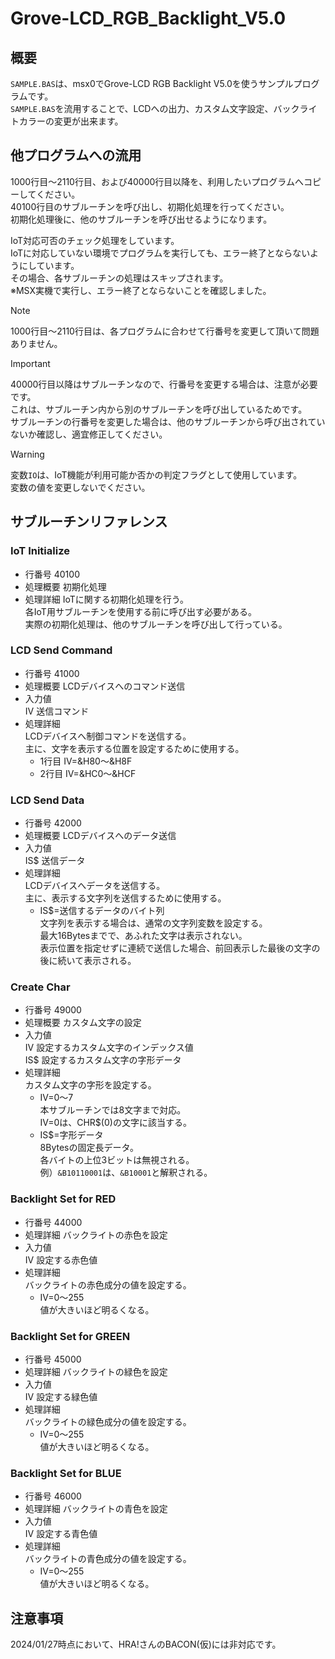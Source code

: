 # Grove-LCD_RGB_Backlight_V5.0
## 概要
`SAMPLE.BAS`は、msx0でGrove-LCD RGB Backlight V5.0を使うサンプルプログラムです。  
`SAMPLE.BAS`を流用することで、LCDへの出力、カスタム文字設定、バックライトカラーの変更が出来ます。
## 他プログラムへの流用
1000行目～2110行目、および40000行目以降を、利用したいプログラムへコピーしてください。  
40100行目のサブルーチンを呼び出し、初期化処理を行ってください。  
初期化処理後に、他のサブルーチンを呼び出せるようになります。  
  
IoT対応可否のチェック処理をしています。  
IoTに対応していない環境でプログラムを実行しても、エラー終了とならないようにしています。  
その場合、各サブルーチンの処理はスキップされます。  
※MSX実機で実行し、エラー終了とならないことを確認しました。  

> [!NOTE]
1000行目～2110行目は、各プログラムに合わせて行番号を変更して頂いて問題ありません。

> [!IMPORTANT]
40000行目以降はサブルーチンなので、行番号を変更する場合は、注意が必要です。  
これは、サブルーチン内から別のサブルーチンを呼び出しているためです。  
サブルーチンの行番号を変更した場合は、他のサブルーチンから呼び出されていないか確認し、適宜修正してください。

> [!WARNING]
変数`IO`は、IoT機能が利用可能か否かの判定フラグとして使用しています。  
変数の値を変更しないでください。  
  
## サブルーチンリファレンス
### IoT Initialize
- 行番号 40100
- 処理概要 初期化処理
- 処理詳細
  IoTに関する初期化処理を行う。  
  各IoT用サブルーチンを使用する前に呼び出す必要がある。  
  実際の初期化処理は、他のサブルーチンを呼び出して行っている。  
### LCD Send Command
- 行番号 41000
- 処理概要 LCDデバイスへのコマンド送信
- 入力値  
  IV 送信コマンド
- 処理詳細  
  LCDデバイスへ制御コマンドを送信する。  
  主に、文字を表示する位置を設定するために使用する。  
  - 1行目 IV=&H80～&H8F  
  - 2行目 IV=&HC0～&HCF  
### LCD Send Data
- 行番号 42000
- 処理概要 LCDデバイスへのデータ送信
- 入力値  
  IS$ 送信データ
- 処理詳細  
  LCDデバイスへデータを送信する。  
  主に、表示する文字列を送信するために使用する。  
  - IS$=送信するデータのバイト列  
    文字列を表示する場合は、通常の文字列変数を設定する。  
    最大16Bytesまでで、あふれた文字は表示されない。  
    表示位置を指定せずに連続で送信した場合、前回表示した最後の文字の後に続いて表示される。  
### Create Char
- 行番号 49000
- 処理概要 カスタム文字の設定
- 入力値  
  IV 設定するカスタム文字のインデックス値  
  IS$ 設定するカスタム文字の字形データ  
- 処理詳細  
  カスタム文字の字形を設定する。  
  - IV=0～7  
    本サブルーチンでは8文字まで対応。  
    IV=0は、CHR$(0)の文字に該当する。  
  - IS$=字形データ  
    8Bytesの固定長データ。  
    各バイトの上位3ビットは無視される。  
    例）`&B10110001`は、`&B10001`と解釈される。
### Backlight Set for RED
- 行番号 44000
- 処理詳細 バックライトの赤色を設定
- 入力値  
  IV 設定する赤色値
- 処理詳細  
  バックライトの赤色成分の値を設定する。
  - IV=0～255  
    値が大きいほど明るくなる。  
### Backlight Set for GREEN
- 行番号 45000
- 処理詳細 バックライトの緑色を設定
- 入力値  
  IV 設定する緑色値
- 処理詳細  
  バックライトの緑色成分の値を設定する。
  - IV=0～255  
    値が大きいほど明るくなる。  
### Backlight Set for BLUE
- 行番号 46000
- 処理詳細 バックライトの青色を設定
- 入力値  
  IV 設定する青色値
- 処理詳細  
  バックライトの青色成分の値を設定する。
  - IV=0～255  
    値が大きいほど明るくなる。  
## 注意事項
2024/01/27時点において、HRA!さんのBACON(仮)には非対応です。
